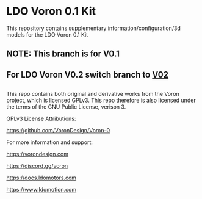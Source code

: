 # LDO Voron 0.1 Kit
This repository contains supplementary information/configuration/3d models for the LDO Voron 0.1 Kit
##
## NOTE: This branch is for V0.1
## For LDO Voron V0.2 switch branch to [V02]( https://github.com/MotorDynamicsLab/LDOVoron0/tree/v02)
##

This repo contains both original and derivative works from the Voron project, 
which is licensed GPLv3. This repo therefore is also licensed under the terms 
of the GNU Public License, verison 3.

GPLv3 License Attributions:

https://github.com/VoronDesign/Voron-0

For more information and support:

https://vorondesign.com

https://discord.gg/voron


https://docs.ldomotors.com

https://www.ldomotion.com